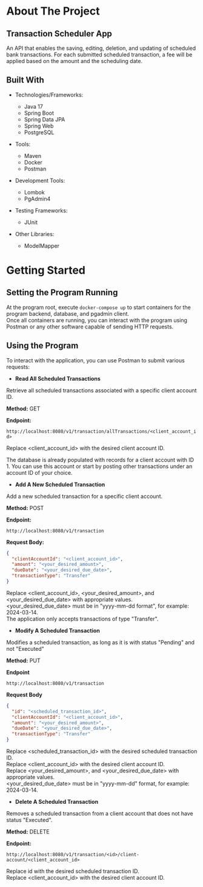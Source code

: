 # About The Project

## Transaction Scheduler App

An API that enables the saving, editing, deletion, and updating of scheduled bank transactions.
For each submitted scheduled transaction, a fee will be applied based on the amount and the scheduling date.

## Built With

- Technologies/Frameworks:
    - Java 17
    - Spring Boot
    - Spring Data JPA
    - Spring Web
    - PostgreSQL

- Tools:
    - Maven
    - Docker
    - Postman

- Development Tools:
    - Lombok
    - PgAdmin4

- Testing Frameworks:
    - JUnit

- Other Libraries:
    - ModelMapper

# Getting Started

## Setting the Program Running

At the program root, execute `docker-compose up` to start containers for the program backend, database, and pgadmin client.  
Once all containers are running, you can interact with the program using Postman or any other software capable of sending HTTP requests.

## Using the Program

To interact with the application, you can use Postman to submit various requests:

-  **Read All Scheduled Transactions**

Retrieve all scheduled transactions associated with a specific client account ID.

**Method:** GET

**Endpoint:**

`http://localhost:8080/v1/transaction/allTransactions/<client_account_id>`

Replace <client_account_id> with the desired client account ID.  

The database is already populated with records for a client account with ID 1. You can use this account or start by posting other transactions under an account ID of your choice.

- **Add A New Scheduled Transaction**

Add a new scheduled transaction for a specific client account.

**Method:** POST

**Endpoint:**

`http://localhost:8080/v1/transaction`

**Request Body:**

```json
{
  "clientAccountId": "<client_account_id>",
  "amount": "<your_desired_amount>",
  "dueDate": "<your_desired_due_date>",
  "transactionType": "Transfer"
}
```

Replace <client_account_id>, <your_desired_amount>, and <your_desired_due_date> with appropriate values.   
<your_desired_due_date> must be in "yyyy-mm-dd format", for example: 2024-03-14.  
The application only accepts transactions of type "Transfer".

- **Modify A Scheduled Transaction**

Modifies a scheduled transaction, as long as it is with status "Pending" and not "Executed"

**Method:** PUT

**Endpoint**

`http://localhost:8080/v1/transaction`

**Request Body**

```json
{
  "id": "<scheduled_transaction_id>",
  "clientAccountId": "<client_account_id>",
  "amount": "<your_desired_amount>",
  "dueDate": "<your_desired_due_date>",
  "transactionType": "Transfer"
}
```

Replace <scheduled_transaction_id> with the desired scheduled transaction ID.  
Replace <client_account_id> with the desired client account ID.  
Replace <your_desired_amount>, and <your_desired_due_date> with appropriate values.  
<your_desired_due_date> must be in "yyyy-mm-dd" format, for example: 2024-03-14.
  
- **Delete A Scheduled Transaction**

Removes a scheduled transaction from a client account that does not have status "Executed".

**Method:** DELETE

**Endpoint:**

`http://localhost:8080/v1/transaction/<id>/client-account/<client_account_id>`

Replace id with the desired scheduled transaction ID.  
Replace <client_account_id> with the desired client account ID.